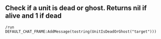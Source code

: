 ## Check if a unit is dead or ghost. Returns nil if alive and 1 if dead
```
/run DEFAULT_CHAT_FRAME:AddMessage(tostring(UnitIsDeadOrGhost("target")))
```